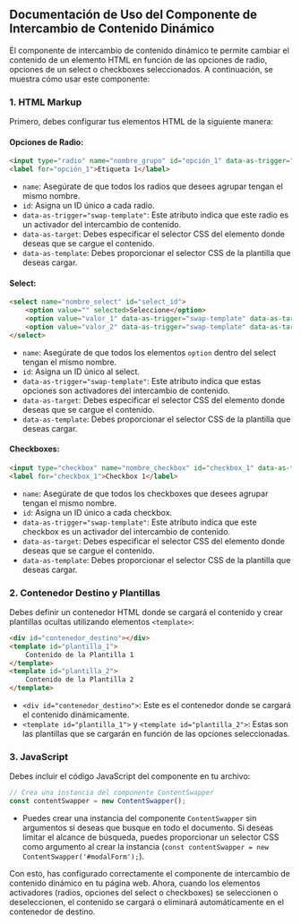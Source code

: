 ## Documentación de Uso del Componente de Intercambio de Contenido Dinámico

El componente de intercambio de contenido dinámico te permite cambiar el contenido de un elemento HTML en función de las opciones de radio, opciones de un select o checkboxes seleccionados. A continuación, se muestra cómo usar este componente:

### 1. HTML Markup

Primero, debes configurar tus elementos HTML de la siguiente manera:

#### Opciones de Radio:

```html
<input type="radio" name="nombre_grupo" id="opción_1" data-as-trigger="swap-template" data-as-target="#contenedor_destino" data-as-template="#plantilla_1">
<label for="opción_1">Etiqueta 1</label>
```

- `name`: Asegúrate de que todos los radios que desees agrupar tengan el mismo nombre.
- `id`: Asigna un ID único a cada radio.
- `data-as-trigger="swap-template"`: Este atributo indica que este radio es un activador del intercambio de contenido.
- `data-as-target`: Debes especificar el selector CSS del elemento donde deseas que se cargue el contenido.
- `data-as-template`: Debes proporcionar el selector CSS de la plantilla que deseas cargar.

#### Select:

```html
<select name="nombre_select" id="select_id">
    <option value="" selected>Seleccione</option>
    <option value="valor_1" data-as-trigger="swap-template" data-as-target="#contenedor_destino" data-as-template="#plantilla_1">Opción 1</option>
    <option value="valor_2" data-as-trigger="swap-template" data-as-target="#contenedor_destino" data-as-template="#plantilla_2">Opción 2</option>
</select>
```

- `name`: Asegúrate de que todos los elementos `option` dentro del select tengan el mismo nombre.
- `id`: Asigna un ID único al select.
- `data-as-trigger="swap-template"`: Este atributo indica que estas opciones son activadores del intercambio de contenido.
- `data-as-target`: Debes especificar el selector CSS del elemento donde deseas que se cargue el contenido.
- `data-as-template`: Debes proporcionar el selector CSS de la plantilla que deseas cargar.

#### Checkboxes:

```html
<input type="checkbox" name="nombre_checkbox" id="checkbox_1" data-as-trigger="swap-template" data-as-target="#contenedor_destino" data-as-template="#plantilla_1">
<label for="checkbox_1">Checkbox 1</label>
```

- `name`: Asegúrate de que todos los checkboxes que desees agrupar tengan el mismo nombre.
- `id`: Asigna un ID único a cada checkbox.
- `data-as-trigger="swap-template"`: Este atributo indica que este checkbox es un activador del intercambio de contenido.
- `data-as-target`: Debes especificar el selector CSS del elemento donde deseas que se cargue el contenido.
- `data-as-template`: Debes proporcionar el selector CSS de la plantilla que deseas cargar.

### 2. Contenedor Destino y Plantillas

Debes definir un contenedor HTML donde se cargará el contenido y crear plantillas ocultas utilizando elementos `<template>`:

```html
<div id="contenedor_destino"></div>
<template id="plantilla_1">
    Contenido de la Plantilla 1
</template>
<template id="plantilla_2">
    Contenido de la Plantilla 2
</template>
```

- `<div id="contenedor_destino">`: Este es el contenedor donde se cargará el contenido dinámicamente.
- `<template id="plantilla_1">` y `<template id="plantilla_2">`: Estas son las plantillas que se cargarán en función de las opciones seleccionadas.

### 3. JavaScript

Debes incluir el código JavaScript del componente en tu archivo:

```javascript
// Crea una instancia del componente ContentSwapper
const contentSwapper = new ContentSwapper();
```

- Puedes crear una instancia del componente `ContentSwapper` sin argumentos si deseas que busque en todo el documento. Si deseas limitar el alcance de búsqueda, puedes proporcionar un selector CSS como argumento al crear la instancia (`const contentSwapper = new ContentSwapper('#modalForm');`).

Con esto, has configurado correctamente el componente de intercambio de contenido dinámico en tu página web. Ahora, cuando los elementos activadores (radios, opciones del select o checkboxes) se seleccionen o deseleccionen, el contenido se cargará o eliminará automáticamente en el contenedor de destino.
